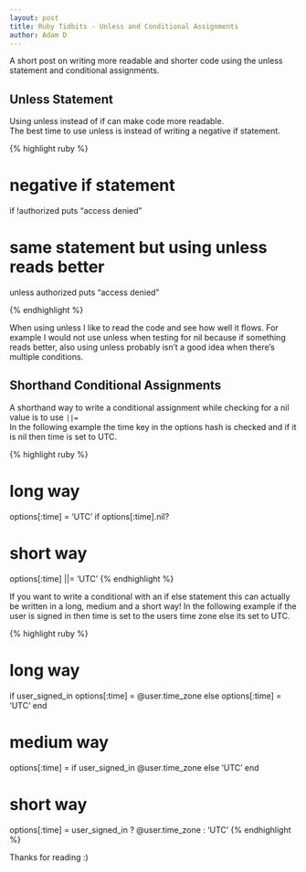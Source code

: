 ```yaml
---
layout: post
title: Ruby Tidbits - Unless and Conditional Assignments
author: Adam D
---
```


A short post on writing more readable and shorter code using the unless statement and conditional assignments.

## Unless Statement
Using unless instead of if can make code more readable.  
The best time to use unless is instead of writing a negative if statement.

{% highlight ruby %}
# negative if statement
if !authorized puts “access denied”

# same statement but using unless reads better
unless authorized puts “access denied”

{% endhighlight %}

 When using unless I like to read the code and see how well it flows. For example I would not use unless when testing for nil because if something reads better, also using unless probably isn’t a good idea when there’s multiple conditions.

## Shorthand Conditional Assignments
A shorthand way to write a conditional assignment while checking for a nil value is to use `||=`  
In the following example the time key in the options hash is checked and if it is nil then time is set to UTC.

{% highlight ruby %}
# long way
options[:time] = ‘UTC’ if options[:time].nil?

# short way
options[:time] ||= ‘UTC’
{% endhighlight %}

If you want to write a conditional with an if else statement this can actually be written in a long, medium and a short way!
In the following example if the user is signed in then time is set to the users time zone else its set to UTC.

{% highlight ruby %}
# long way
if user_signed_in
  options[:time] = @user.time_zone
else
  options[:time] = ‘UTC’
end

# medium way
options[:time] = if user_signed_in
  @user.time_zone
else
  ‘UTC’
end

# short way
options[:time] = user_signed_in ? @user.time_zone : ‘UTC’
{% endhighlight %}

Thanks for reading :)
